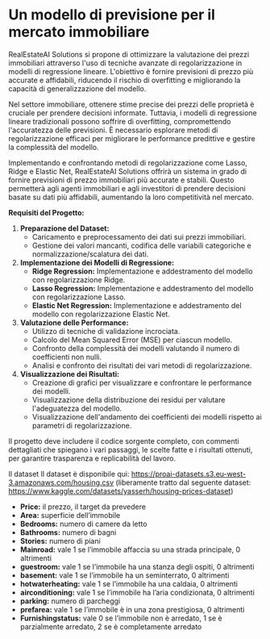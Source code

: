 # Un modello di previsione per il mercato immobiliare

RealEstateAI Solutions si propone di ottimizzare la valutazione dei prezzi immobiliari attraverso l'uso di tecniche avanzate di regolarizzazione in modelli di regressione lineare. L'obiettivo è fornire previsioni di prezzo più accurate e affidabili, riducendo il rischio di overfitting e migliorando la capacità di generalizzazione del modello.

Nel settore immobiliare, ottenere stime precise dei prezzi delle proprietà è cruciale per prendere decisioni informate. Tuttavia, i modelli di regressione lineare tradizionali possono soffrire di overfitting, compromettendo l'accuratezza delle previsioni. È necessario esplorare metodi di regolarizzazione efficaci per migliorare le performance predittive e gestire la complessità del modello.

Implementando e confrontando metodi di regolarizzazione come Lasso, Ridge e Elastic Net, RealEstateAI Solutions offrirà un sistema in grado di fornire previsioni di prezzo immobiliari più accurate e stabili. Questo permetterà agli agenti immobiliari e agli investitori di prendere decisioni basate su dati più affidabili, aumentando la loro competitività nel mercato.

**Requisiti del Progetto:**
1. **Preparazione del Dataset:**
    - Caricamento e preprocessamento dei dati sui prezzi immobiliari.
    - Gestione dei valori mancanti, codifica delle variabili categoriche e normalizzazione/scalatura dei dati.
2. **Implementazione dei Modelli di Regressione:**
    - **Ridge Regression:** Implementazione e addestramento del modello con regolarizzazione Ridge.
    - **Lasso Regression:** Implementazione e addestramento del modello con regolarizzazione Lasso.
    - **Elastic Net Regression:** Implementazione e addestramento del modello con regolarizzazione Elastic Net.
3. **Valutazione delle Performance:**
    - Utilizzo di tecniche di validazione incrociata.
    - Calcolo del Mean Squared Error (MSE) per ciascun modello.
    - Confronto della complessità dei modelli valutando il numero di coefficienti non nulli.
    - Analisi e confronto dei risultati dei vari metodi di regolarizzazione.
4. **Visualizzazione dei Risultati:**
    - Creazione di grafici per visualizzare e confrontare le performance dei modelli.
    - Visualizzazione della distribuzione dei residui per valutare l'adeguatezza del modello.
    - Visualizzazione dell'andamento dei coefficienti dei modelli rispetto ai parametri di regolarizzazione.

Il progetto deve includere il codice sorgente completo, con commenti dettagliati che spiegano i vari passaggi, le scelte fatte e i risultati ottenuti, per garantire trasparenza e replicabilità del lavoro.

Il dataset
Il dataset è disponibile qui: https://proai-datasets.s3.eu-west-3.amazonaws.com/housing.csv (liberamente tratto dal seguente dataset: https://www.kaggle.com/datasets/yasserh/housing-prices-dataset)

* **Price:** il prezzo, il target da prevedere
* **Area:** superficie dell’immobile
* **Bedrooms:** numero di camere da letto
* **Bathrooms:** numero di bagni
* **Stories:** numero di piani
* **Mainroad:** vale 1 se l’immobile affaccia su una strada principale, 0 altrimenti
* **guestroom:** vale 1 se l’immobile ha una stanza degli ospiti, 0 altrimenti
* **basement:** vale 1 se l’immobile ha un seminterrato, 0 altrimenti
* **hotwaterheating:** vale 1 se l’immobile ha una caldaia, 0 altrimenti
* **airconditioning:** vale 1 se l’immobile ha l’aria condizionata, 0 altrimenti
* **parking:** numero di parcheggi
* **prefarea:** vale 1 se l’immobile è in una zona prestigiosa, 0 altrimenti
* **Furnishingstatus:** vale 0 se l’immobile non è arredato, 1 se è parzialmente arredato, 2 se è completamente arredato